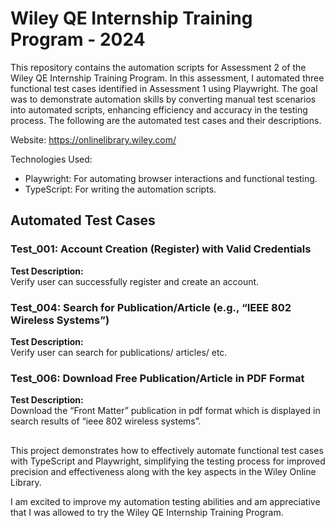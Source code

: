 # Wiley QE Internship Training Program - 2024

This repository contains the automation scripts for Assessment 2 of the Wiley QE Internship Training Program. In this assessment, I automated three functional test cases identified in Assessment 1 using Playwright. The goal was to demonstrate automation skills by converting manual test scenarios into automated scripts, enhancing efficiency and accuracy in the testing process. The following are the automated test cases and their descriptions.

Website: https://onlinelibrary.wiley.com/ 

Technologies Used:
  - Playwright: For automating browser interactions and functional testing.
  - TypeScript: For writing the automation scripts.

## Automated Test Cases

### Test_001: Account Creation (Register) with Valid Credentials
**Test Description:**  
Verify user can successfully register and create an account.

### Test_004: Search for Publication/Article (e.g., “IEEE 802 Wireless Systems”)
**Test Description:**  
Verify user can search for publications/ articles/ etc.


### Test_006: Download Free Publication/Article in PDF Format
**Test Description:**  
Download the “Front Matter” publication in pdf format which is displayed in search results of “ieee 802 wireless systems”.

##
This project demonstrates how to effectively automate functional test cases with TypeScript and Playwright, simplifying the testing process for improved precision and effectiveness along with the key aspects in the Wiley Online Library. 

I am excited to improve my automation testing abilities and am appreciative that I was allowed to try the Wiley QE Internship Training Program.


